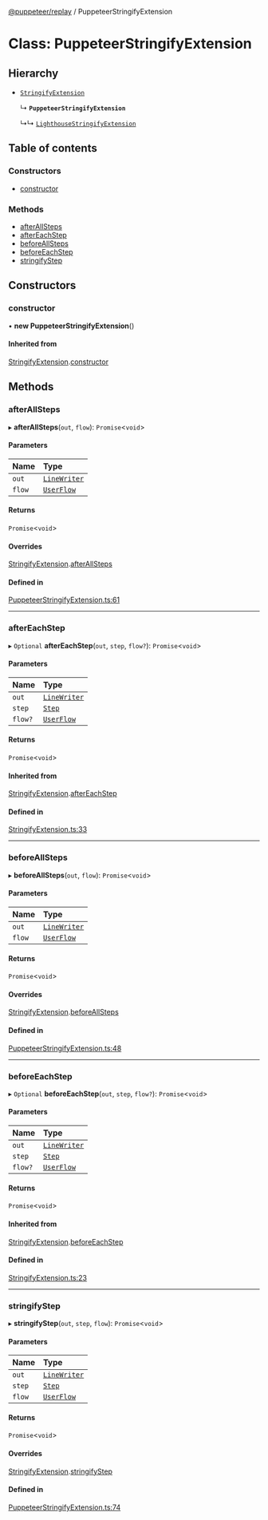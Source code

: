 [@puppeteer/replay](../README.md) / PuppeteerStringifyExtension

# Class: PuppeteerStringifyExtension

## Hierarchy

- [`StringifyExtension`](StringifyExtension.md)

  ↳ **`PuppeteerStringifyExtension`**

  ↳↳ [`LighthouseStringifyExtension`](LighthouseStringifyExtension.md)

## Table of contents

### Constructors

- [constructor](PuppeteerStringifyExtension.md#constructor)

### Methods

- [afterAllSteps](PuppeteerStringifyExtension.md#afterallsteps)
- [afterEachStep](PuppeteerStringifyExtension.md#aftereachstep)
- [beforeAllSteps](PuppeteerStringifyExtension.md#beforeallsteps)
- [beforeEachStep](PuppeteerStringifyExtension.md#beforeeachstep)
- [stringifyStep](PuppeteerStringifyExtension.md#stringifystep)

## Constructors

### constructor

• **new PuppeteerStringifyExtension**()

#### Inherited from

[StringifyExtension](StringifyExtension.md).[constructor](StringifyExtension.md#constructor)

## Methods

### afterAllSteps

▸ **afterAllSteps**(`out`, `flow`): `Promise`<`void`\>

#### Parameters

| Name   | Type                                           |
| :----- | :--------------------------------------------- |
| `out`  | [`LineWriter`](../interfaces/LineWriter.md)    |
| `flow` | [`UserFlow`](../interfaces/Schema.UserFlow.md) |

#### Returns

`Promise`<`void`\>

#### Overrides

[StringifyExtension](StringifyExtension.md).[afterAllSteps](StringifyExtension.md#afterallsteps)

#### Defined in

[PuppeteerStringifyExtension.ts:61](https://github.com/puppeteer/replay/blob/main/src/PuppeteerStringifyExtension.ts#L61)

---

### afterEachStep

▸ `Optional` **afterEachStep**(`out`, `step`, `flow?`): `Promise`<`void`\>

#### Parameters

| Name    | Type                                           |
| :------ | :--------------------------------------------- |
| `out`   | [`LineWriter`](../interfaces/LineWriter.md)    |
| `step`  | [`Step`](../modules/Schema.md#step)            |
| `flow?` | [`UserFlow`](../interfaces/Schema.UserFlow.md) |

#### Returns

`Promise`<`void`\>

#### Inherited from

[StringifyExtension](StringifyExtension.md).[afterEachStep](StringifyExtension.md#aftereachstep)

#### Defined in

[StringifyExtension.ts:33](https://github.com/puppeteer/replay/blob/main/src/StringifyExtension.ts#L33)

---

### beforeAllSteps

▸ **beforeAllSteps**(`out`, `flow`): `Promise`<`void`\>

#### Parameters

| Name   | Type                                           |
| :----- | :--------------------------------------------- |
| `out`  | [`LineWriter`](../interfaces/LineWriter.md)    |
| `flow` | [`UserFlow`](../interfaces/Schema.UserFlow.md) |

#### Returns

`Promise`<`void`\>

#### Overrides

[StringifyExtension](StringifyExtension.md).[beforeAllSteps](StringifyExtension.md#beforeallsteps)

#### Defined in

[PuppeteerStringifyExtension.ts:48](https://github.com/puppeteer/replay/blob/main/src/PuppeteerStringifyExtension.ts#L48)

---

### beforeEachStep

▸ `Optional` **beforeEachStep**(`out`, `step`, `flow?`): `Promise`<`void`\>

#### Parameters

| Name    | Type                                           |
| :------ | :--------------------------------------------- |
| `out`   | [`LineWriter`](../interfaces/LineWriter.md)    |
| `step`  | [`Step`](../modules/Schema.md#step)            |
| `flow?` | [`UserFlow`](../interfaces/Schema.UserFlow.md) |

#### Returns

`Promise`<`void`\>

#### Inherited from

[StringifyExtension](StringifyExtension.md).[beforeEachStep](StringifyExtension.md#beforeeachstep)

#### Defined in

[StringifyExtension.ts:23](https://github.com/puppeteer/replay/blob/main/src/StringifyExtension.ts#L23)

---

### stringifyStep

▸ **stringifyStep**(`out`, `step`, `flow`): `Promise`<`void`\>

#### Parameters

| Name   | Type                                           |
| :----- | :--------------------------------------------- |
| `out`  | [`LineWriter`](../interfaces/LineWriter.md)    |
| `step` | [`Step`](../modules/Schema.md#step)            |
| `flow` | [`UserFlow`](../interfaces/Schema.UserFlow.md) |

#### Returns

`Promise`<`void`\>

#### Overrides

[StringifyExtension](StringifyExtension.md).[stringifyStep](StringifyExtension.md#stringifystep)

#### Defined in

[PuppeteerStringifyExtension.ts:74](https://github.com/puppeteer/replay/blob/main/src/PuppeteerStringifyExtension.ts#L74)
